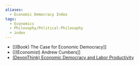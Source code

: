 ```yaml
---
aliases:
  - Economic Democracy Index
tags:
  - Economics
  - Philosophy/Political-Philosophy
  - index
---
```

- [[(Book) The Case for Economic Democracy]]
- [[(Economist) Andrew Cumbers]]
- [(DevonThink) Economic Democracy and Labor Productivity](x-devonthink-item://80C3C69C-2FC3-45BE-9B8F-4D8931BBC6B0)
